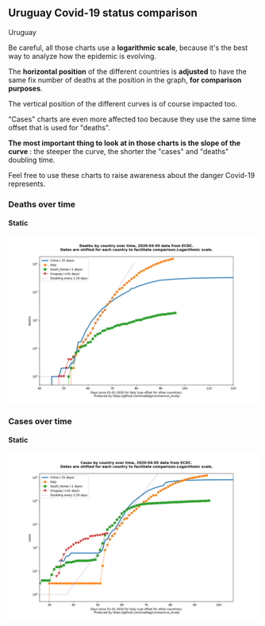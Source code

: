 ## Uruguay Covid-19 status comparison 

Uruguay



Be careful, all those charts use a **logarithmic scale**, because it's the best way to analyze how the epidemic is evolving.
 
The **horizontal position** of the different countries is **adjusted** to have the same fix number of deaths at the position in the graph, **for comparison purposes**.

The vertical position of the different curves is of course impacted too.

"Cases" charts are even more affected too because they use the same time offset that is used for "deaths".

**The most important thing to look at in those charts is the slope of the curve** : the steeper the curve, the shorter the "cases" and "deaths" doubling time.

Feel free to use these charts to raise awareness about the danger Covid-19 represents. 


 
### Deaths over time
 
#### Static
![Uruguay covid-19 deaths static chart](https://raw.githubusercontent.com/madlag/coronavirus_study/master/notebooks/graphs/2020-04-05/countries/Uruguay/2020-04-05_Uruguay_deaths.png "Uruguay covid-19 deaths static chart")   

 
### Cases over time
 
#### Static
![Uruguay covid-19 cases static chart](https://raw.githubusercontent.com/madlag/coronavirus_study/master/notebooks/graphs/2020-04-05/countries/Uruguay/2020-04-05_Uruguay_cases.png "Uruguay covid-19 cases static chart")   

